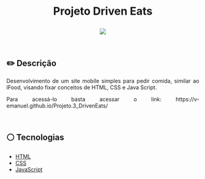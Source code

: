 # <p align = "center"> Projeto Driven Eats </p>

<p align = "center">

<p align = "center"> <img src="https://raw.githubusercontent.com/V-Emanuel/Projeto.3_DrivenEats/main/DrivenEatsLayout.png" /></p>

</br>

## ✏️ Descrição
<p align="justify" >Desenvolvimento de um site mobile simples para pedir comida, similar ao IFood, visando fixar conceitos de HTML, CSS e Java Script.</p>
<p align="justify" >Para acessá-lo basta acessar o link: https://v-emanuel.github.io/Projeto.3_DrivenEats/</p>

</br>

##  <p align = "left"> :white_circle: Tecnologias</p>
- [HTML](https://developer.mozilla.org/pt-BR/docs/Web/HTML)
- [CSS](https://www.w3schools.com/css/)
- [JavaScript](https://www.javascript.com/)
</br>

